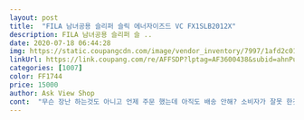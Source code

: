 ```yaml
---
layout: post 
title:  "FILA 남녀공용 슬리퍼 슬릭 에너자이즈드 VC FX1SLB2012X" 
description: FILA 남녀공용 슬리퍼 슬 ..
date: 2020-07-18 06:44:28 
img: https://static.coupangcdn.com/image/vendor_inventory/7997/1afd2c01d69b7ef0334070a6f71cfbdd1b49f717e877184b45989ce948bd.jpg 
linkUrl: https://link.coupang.com/re/AFFSDP?lptag=AF3600438&subid=ahnPublicAsk&pageKey=1465383478&itemId=2520130373&vendorItemId=70513022642&traceid=V0-113-ca311dc129a2edb9 
categories: [1007] 
color: FF1744 
price: 15000 
author: Ask View Shop 
cont:  "무슨 장난 하는것도 아니고 언제 주문 했는데 아직도 배송 안해? 소비자가 잘못 한것은 단 하나도 없다 너희들이 잘못 물건 보내고 또 반품하고 또 잘못 보내고 또 반품하고... <br/>욕이 나온다 전화라도 쳐 받아라 아무리 온라인이지만 너무 하네 물건 다 쳐 받고 그렇게 확인해서 발송하다 야... <br/>무슨 검수하는데 이렇게 오래 걸려.<br/>.<br/>무슨 일 처리가 이 모양이야 너희는 판매보다 반품이 더 많은 모양이다 여러분 이런 업체 절대로 사지 마세요 전화도 안 받아 전화도 안해.<br/>.<br/>쿠팡에 건의하여도 똑같아.<br/>.<br/>이 시간 기다리고 있는 사람들이 너희들 눈에 다 등신으로 보이지.<br/>.<br/> 이 업체 상호 내가 글 작성해서 계속 올린다 너희들 같은 인간들은 당해야 정신 차린다... <br/>소비자 개똥으로 생각하는 너희들 어디 두고 보자 이 업체 정말 사지 마세요 없는 이야기 안 한다 있는 그대로 상황 그대로 글 적어서 올린다 물건 보내라.<br/>.<br/><br/>좋아요<br/>좋아요 조금 작았음 더 좋았을듯요<br/>" 
---
```

